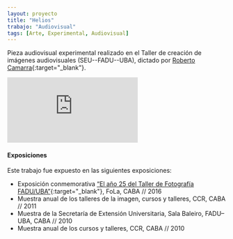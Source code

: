 ```yaml
---
layout: proyecto
title: "Helios"
trabajo: "Audiovisual"
tags: [Arte, Experimental, Audiovisual]
---
```


Pieza audiovisual experimental realizado en el Taller de creación de imágenes audiovisuales (SEU--FADU--UBA), dictado por [Roberto Camarra](http://robertocamarra.blogspot.com){:target="_blank"}.

<div class="embed-container"><iframe src="https://player.vimeo.com/video/18649230?title=0&byline=0&portrait=0" frameborder="0" webkitAllowFullScreen mozallowfullscreen allowFullScreen></iframe></div>

#### Exposiciones
Este trabajo fue expuesto en las siguientes exposiciones:

- Exposición conmemorativa [“El año 25 del Taller de Fotografía FADU/UBA”](https://web.archive.org/web/20160522231508/http://fola.com.ar/wp/programacion/sala-tres/){:target="_blank"}, FoLa, CABA // 2016  
- Muestra anual de los talleres de la imagen, cursos y talleres, CCR, CABA // 2011  
- Muestra de la Secretaría de Extensión Universitaria, Sala Baleiro, FADU–UBA, CABA // 2010  
- Muestra anual de los cursos y talleres, CCR, CABA // 2010
